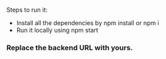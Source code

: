 Steps to run it:
- Install all the dependencies by npm install or npm i
- Run it locally using npm start

### Replace the backend URL with yours.